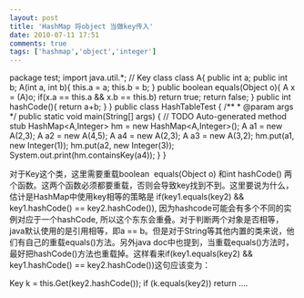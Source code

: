 ```yaml
---
layout: post
title: 'HashMap 将object 当做key传入'
date: 2010-07-11 17:51
comments: true
tags: ['hashmap','object','integer']
---
```


package test; import java.util.*; // Key class class A{ public int a; public
int b; A(int a, int b){ this.a = a; this.b = b; } public boolean equals(Object
o){ A x = (A)o; if(x.a == this.a && x.b == this.b) return true; return false;
} public int hashCode(){ return a+b; } } public class HashTableTest { /** *
@param args */ public static void main(String[] args) { // TODO Auto-generated
method stub HashMap<A,Integer> hm = new HashMap<A,Integer>(); A a1 = new
A(2,3); A a2 = new A(4,5); A a4 = new A(2,3); A a3 = new A(3,2); hm.put(a1,
new Integer(1)); hm.put(a2, new Integer(3));
System.out.print(hm.containsKey(a4)); } }

对于Key这个类，这里需要重载boolean  equals(Object o) 和int hashCode()
两个函数。这两个函数必须都要重载，否则会导致key找到不到。这里要说为什么，估计是HashMap中使用key相等的策略是
if(key1.equals(key2) && key1.hashCode() == key2.hashCode()),
因为hashcode可能会有多个不同的实例对应于一个hashCode, 所以这个东东会重叠。对于判断两个对象是否相等，java默认使用的是引用相等，即a
== b。但是对于String等其他内置的类来说，他们有自己的重载equals()方法。另外java
doc中也提到，当重载equals()方法时，最好把hashCode()方法也重载掉。这样看来if(key1.equals(key2) &&
key1.hashCode() == key2.hashCode())这句应该变为：

Key k = this.Get(key2.hashCode()); if (k.equals(key2)) return ....

